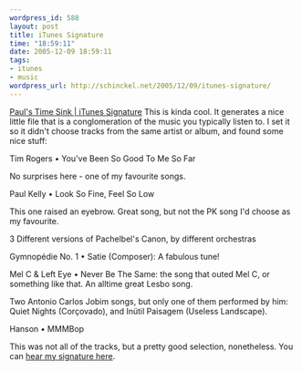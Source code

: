 ```yaml
--- 
wordpress_id: 588
layout: post
title: iTunes Signature
time: "18:59:11"
date: 2005-12-09 18:59:11
tags: 
- itunes
- music
wordpress_url: http://schinckel.net/2005/12/09/itunes-signature/
---
```

[Paul's Time Sink | iTunes Signature][1] This is kinda cool. It generates a nice little file that is a conglomeration of the music you typically listen to. I set it so it didn't choose tracks from the same artist or album, and found some nice stuff: 

Tim Rogers • You've Been So Good To Me So Far

No surprises here - one of my favourite songs. 

Paul Kelly • Look So Fine, Feel So Low

This one raised an eyebrow. Great song, but not the PK song I'd choose as my favourite. 

3 Different versions of Pachelbel's Canon, by different orchestras

Gymnopédie No. 1 • Satie (Composer): A fabulous tune!

Mel C & Left Eye • Never Be The Same: the song that outed Mel C, or something like that. An alltime great Lesbo song.

Two Antonio Carlos Jobim songs, but only one of them performed by him: Quiet Nights (Corçovado), and Inütil Paisagem (Useless Landscape). 

Hanson • MMMBop 

This was not all of the tracks, but a pretty good selection, nonetheless. You can [hear my signature here][2]. 

   [1]: http://www.paulstimesink.com/post/2005/12/07/itunes_signature
   [2]: http://works.music.columbia.edu/~jason/itsm/gallery/schinckel.mp3

